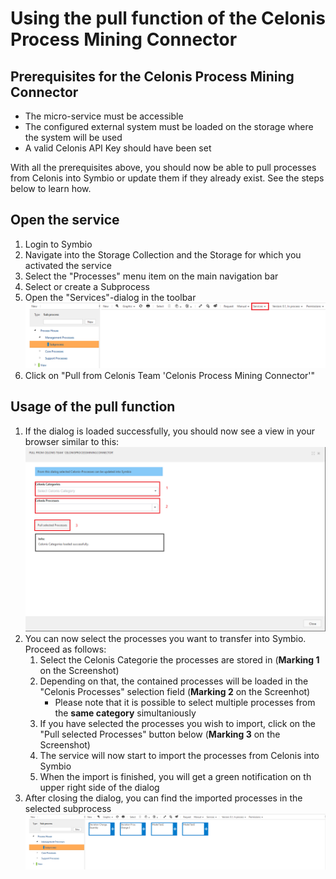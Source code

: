 # Using the pull function of the Celonis Process Mining Connector

## Prerequisites for the Celonis Process Mining Connector
- The micro-service must be accessible
- The configured external system must be loaded on the storage where the system will be used
- A valid Celonis API Key should have been set

With all the prerequisites above, you should now be able to pull processes from Celonis into Symbio or update them if they already exist. See the steps below to learn how.

## Open the service
1. Login to Symbio
1. Navigate into the Storage Collection and the Storage for which you activated the service
1. Select the "Processes" menu item on the main navigation bar
1. Select or create a Subprocess
1. Open the "Services"-dialog in the toolbar ![select services](media/select-services.png)
1. Click on "Pull from Celonis Team 'Celonis Process Mining Connector'"

## Usage of the pull function
1. If the dialog is loaded successfully, you should now see a view in your browser similar to this:
![pull dialog](media/pull-processes-dialog.png)
1. You can now select the processes you want to transfer into Symbio. Proceed as follows:
    1. Select the Celonis Categorie the processes are stored in (**Marking 1** on the Screenshot)
    2. Depending on that, the contained processes will be loaded in the "Celonis Processes" selection field (**Marking 2** on the Screenhot)
        - Please note that it is possible to select multiple processes from the **same category** simultaniously
    3. If you have selected the processes you wish to import, click on the "Pull selected Processes" button below (**Marking 3** on the Screenshot)
    4. The service will now start to import the processes from Celonis into Symbio
    5. When the import is finished, you will get a green notification on th upper right side of the dialog
1. After closing the dialog, you can find the imported processes in the selected subprocess ![pull processes result](media/pull-processes-result.png)